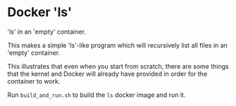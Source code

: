 Docker 'ls'
===========

'ls' in an 'empty' container.

This makes a simple 'ls'-like program which will recursively list all files in
an 'empty' container.

This illustrates that even when you start from scratch, there are some things
that the kernel and Docker will already have provided in order for the
container to work.

Run `build_and_run.sh` to build the `ls` docker image and run it.
